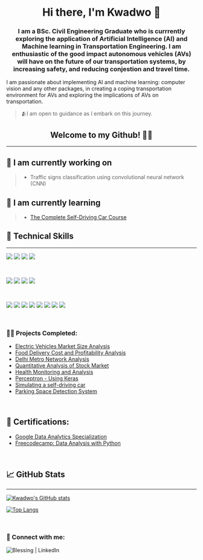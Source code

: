 <h1 align="center">
Hi there, I'm Kwadwo</a> 👋
</h1>

>
<h3 align="center">
I am a BSc. Civil Engineering Graduate who is currrently exploring the application of Artificial Intelligence (AI) and Machine learning in Transportation Engineering. I am enthusiastic of the good impact autonomous vehicles (AVs) will have on the future of our transportation systems, by increasing safety, and reducing conjestion and travel time.
</h3> 

I am passionate about implementing AI and machine learning: computer vision and any other packages, in creating a coping transportation environment for AVs and exploring the implications of AVs on transportation.

>🫂I am open to guidance as I embark on this journey.

<h2 align="center">Welcome to my Github! 🤩🤝</h2>

***
## 🔭 I am currently working on

> - Traffic signs classification using convolutional neural network (CNN)

## 🌱 I am currently learning

> - [The Complete Self-Driving Car Course](https://lmiholdings.udemy.com/course/applied-deep-learningtm-the-complete-self-driving-car-course)

## 💼 Technical Skills
***

<!--- Code --->
![](https://img.shields.io/badge/Code-Python-informational?style=flat&logo=Python&color=003B57)
![](https://img.shields.io/badge/Code-MySQL-informational?style=flat&logo=mysql&color=000316)
![](https://img.shields.io/badge/Code-SQLite-informational?style=flat&logo=SQLite&color=003B57)
![](https://img.shields.io/badge/Code-R-informational?style=flat&logo=r&logoColor=white)

</br>

<!--- Tools --->
![](https://img.shields.io/badge/Tools-Excel-informational?style=flat&logo=microsoft-excel&color=217346)
![](https://img.shields.io/badge/Tools-GitHub-informational?style=flat&logo=GitHub&color=181717)
![](https://img.shields.io/badge/Tools-ANACONDA-informational?style=flat&logo=anaconda&color=2344A833)
![](https://img.shields.io/badge/Tools-JUPYTER-informational?style=flat&logo=jupyter&color=a64f2d)

</br>

<!---Libraries--->
![](https://img.shields.io/badge/Libraries-NUMPY-informational?style=flat&logo=numpy&color=%23013243)
![](https://img.shields.io/badge/Libraries-PANDAS-informational?style=flat&logo=pandas&color=%23150458)
![](https://img.shields.io/badge/Libraries-MATPLOTLIB-yellowgreen)
![](https://img.shields.io/badge/Libraries-Sklearn-informational?style=flat&logo=scikit-learn&color=%23F7931E)
![](https://img.shields.io/badge/Libraries-PLOTLY-informational?style=flat&logo=plotly&color=%233F4F75)
![](https://img.shields.io/badge/Libraries-SCIPY-informational?style=flat&logo=scipy&color=%230C55A5)
![](https://img.shields.io/badge/Libraries-KERAS-informational?style=flat&logo=Keras&color=%23D00000)
![](https://img.shields.io/badge/Libraries-TENSORFLOW-informational?style=flat&logo=Tensorflow&color=%23FF6F00)

</br>

<h3>👨‍💻 Projects Completed:</h3>


- [Electric Vehicles Market Size Analysis](https://github.com/KFrimps/Electric-Vehicles-Market-Size-Analysis/blob/main/README.md)
- [Food Delivery Cost and Profitability Analysis](https://github.com/KFrimps/Food-Delivery-Cost-and-Profitability-Analysis/blob/main/README.md)
- [Delhi Metro Network Analysis](https://github.com/KFrimps/Delhi-Metro-Network-Analysis/blob/main/README.md)
- [Quantitative Analysis of Stock Market](https://github.com/KFrimps/Quantitative-Analysis-of-Stock-Market/blob/main/README.md)
- [Health Monitoring and Analysis](https://github.com/KFrimps/Health-Monitoring-and-Analysis/blob/main/README.md)
- [Perceptron - Using Keras](https://github.com/KFrimps/Perceptron/blob/main/Perceptron.ipynb)
- [Simulating a self-driving car](https://github.com/KFrimps/Self-Driving-Car/blob/main/README.md)
- [Parking Space Detection System](https://github.com/KFrimps/Parking-Space-Detection-System/tree/main/README.md)

</br>
  
<h2>📜 Certifications:</h2>

- [Google Data Analytics Specialization](https://www.coursera.org/account/accomplishments/specialization/J9WA723K8FQS)
- [Freecodecamp: Data Analysis with Python](https://www.freecodecamp.org/certification/KFRIMPS/data-analysis-with-python-v7)

</br>

## 📈 GitHub Stats 

***

[![Kwadwo's GitHub stats](https://github-readme-stats.vercel.app/api?username=KFrimps&show_icons=true&theme=tokyonight)](https://github.com/KFrimps/github-readme-stats)

[![Top Langs](https://github-readme-stats.vercel.app/api/top-langs/?username=KFrimps&theme=gotham)](https://github.com/KFrimps/KFrimps)

</br>

### 🤳 Connect with me:

<a href="https://www.linkedin.com/in/kwadwo-frimpong"><img align="left" src="https://img.shields.io/badge/linkedin-%230077B5.svg?style=for-the-badge&logo=linkedin&logoColor=white" alt="Blessing | LinkedIn" ></a>




[linkedin]: www.linkedin.com/in/kwadwo-frimpong


<!--
**joshmadakor1/joshmadakor1** is a ✨ _special_ ✨ repository because its `README.md` (this file) appears on your GitHub profile.

Here are some ideas to get you started:

- 🔭 I’m currently working on ...
- 🌱 I’m currently learning ...
- 👯 I’m looking to collaborate on ...
- 🤔 I’m looking for help with ...
- 💬 Ask me about ...
- 📫 How to reach me: ...
- 😄 Pronouns: ...
- ⚡ Fun fact: ...
-->
